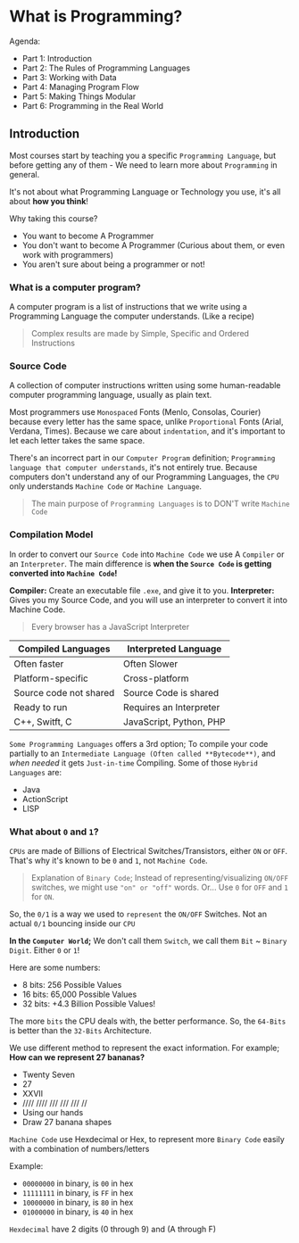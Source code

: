# What is Programming?
Agenda:
- Part 1: Introduction
- Part 2: The Rules of Programming Languages
- Part 3: Working with Data
- Part 4: Managing Program Flow
- Part 5: Making Things Modular
- Part 6: Programming in the Real World

## Introduction
Most courses start by teaching you a specific `Programming Language`, but before getting any of them - We need to learn more about `Programming` in general.

It's not about what Programming Language or Technology you use, it's all about **how you think**!

Why taking this course?
- You want to become A Programmer
- You don't want to become A Programmer (Curious about them, or even work with programmers)
- You aren't sure about being a programmer or not!


### What is a computer program?
A computer program is a list of instructions that we write using a Programming Language the computer understands. (Like a recipe)

> Complex results are made by Simple, Specific and Ordered Instructions

### Source Code
A collection of computer instructions written using some human-readable computer programming language, usually as plain text.

Most programmers use `Monospaced` Fonts (Menlo, Consolas, Courier) because every letter has the same space, unlike `Proportional` Fonts (Arial, Verdana, Times). Because we care about `indentation`, and it's important to let each letter takes the same space.

There's an incorrect part in our `Computer Program` definition; `Programming language that computer understands`, it's not entirely true. Because computers don't understand any of our Programming Languages, the `CPU` only understands `Machine Code` or `Machine Language`.

> The main purpose of `Programming Languages` is to DON'T write `Machine Code`

### Compilation Model
In order to convert our `Source Code` into `Machine Code` we use A `Compiler` or an `Interpreter`. The main difference is **when the `Source Code` is getting converted into `Machine Code`!**

**Compiler:** Create an executable file `.exe`, and give it to you.
**Interpreter:** Gives you my Source Code, and you will use an interpreter to convert it into Machine Code.

> Every browser has a JavaScript Interpreter

| Compiled Languages | Interpreted Language |
|--------------------|----------------------|
| Often faster | Often Slower |
| Platform-specific | Cross-platform |
| Source code not shared | Source Code is shared |
| Ready to run | Requires an Interpreter |
| C++, Switft, C | JavaScript, Python, PHP |

`Some Programming Languages` offers a 3rd option; To compile your code partially to an `Intermediate Language (Often called **Bytecode**)`, and _when needed_ it gets `Just-in-time` Compiling. Some of those `Hybrid Languages` are:
- Java
- ActionScript
- LISP

### What about `0` and `1`?
`CPUs` are made of Billions of Electrical Switches/Transistors, either `ON` or `OFF`. That's why it's known to be `0` and `1`, not `Machine Code`.

> Explanation of `Binary Code`; Instead of representing/visualizing `ON/OFF` switches, we might use `"on" or "off"` words. Or... Use `0` for `OFF` and `1` for `ON`.

So, the `0/1` is a way we used to `represent` the `ON/OFF` Switches. Not an actual `0/1` bouncing inside our `CPU`

**In the `Computer World`;** We don't call them `Switch`, we call them `Bit` ~ `Binary Digit`. Either `0` or `1`!

Here are some numbers:
- 8 bits: 256 Possible Values
- 16 bits: 65,000 Possible Values
- 32 bits: +4.3 Billion Possible Values!

The more `bits` the CPU deals with, the better performance. So, the `64-Bits` is better than the `32-Bits` Architecture.

We use different method to represent the exact information. For example; **How can we represent 27 bananas?**
- Twenty Seven
- 27
- XXVII
- //// //// /// /// /// //
- Using our hands
- Draw 27 banana shapes

`Machine Code` use Hexdecimal or Hex, to represent more `Binary Code` easily with a combination of numbers/letters

Example:
- `00000000` in binary, is `00` in hex
- `11111111` in binary, is `FF` in hex
- `10000000` in binary, is `80` in hex
- `01000000` in binary, is `40` in hex

`Hexdecimal` have 2 digits (0 through 9) and (A through F)
